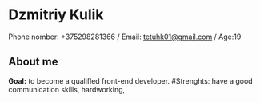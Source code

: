 # Dzmitriy Kulik
Phone nomber: +375298281366 / Email: tetuhk01@gmail.com / Age:19 
## About me
**Goal:** to become a qualifled front-end developer.
#Strenghts: have a good communication skills, hardworking, 
